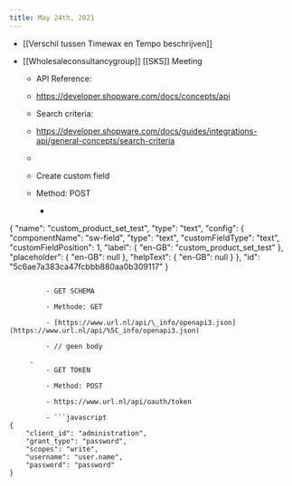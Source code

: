 ```yaml
---
title: May 24th, 2021
---
```


- [[Verschil tussen Timewax en Tempo beschrijven]]

- [[Wholesaleconsultancygroup]] [[SKS]] Meeting
	 - API Reference:

	 - https://developer.shopware.com/docs/concepts/api

	 - Search criteria:

	 - https://developer.shopware.com/docs/guides/integrations-api/general-concepts/search-criteria

	 - 

	 - Create custom field

	 - Method: POST
		 - ```javascript
{
    "name": "custom_product_set_test",
    "type": "text",
    "config": {
        "componentName": "sw-field",
        "type": "text",
        "customFieldType": "text",
        "customFieldPosition": 1,
        "label": {
            "en-GB": "custom_product_set_test"
        },
        "placeholder": {
            "en-GB": null
        },
        "helpText": {
            "en-GB": null
        }
    },
    "id": "5c6ae7a383ca47fcbbb880aa0b309117"
}

```

		 - GET SCHEMA

		 - Methode: GET

		 - [https://www.url.nl/api/\_info/openapi3.json](https://www.url.nl/api/%5C_info/openapi3.json)

		 - // geen body

	 - 
		 - GET TOKEN

		 - Method: POST

		 - https://www.url.nl/api/oauth/token

		 - ```javascript
{
    "client_id": "administration",
    "grant_type": "password",
    "scopes": "write",
    "username": "user.name",
    "password": "password"
}
```
